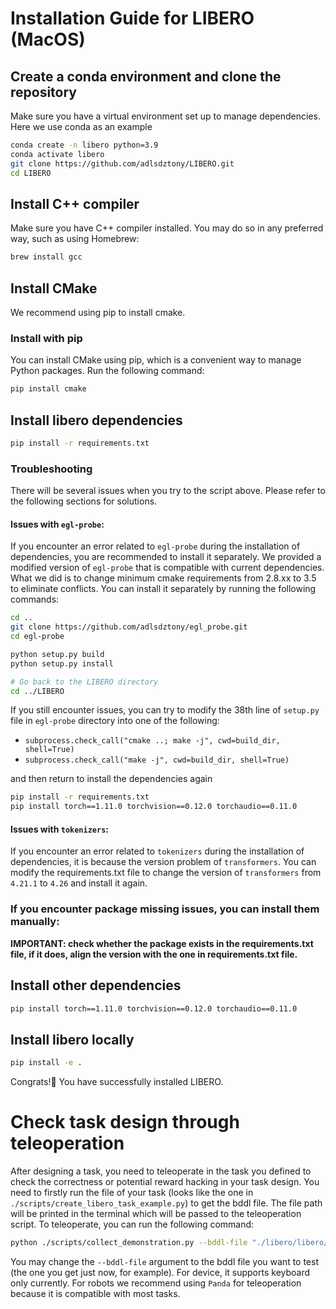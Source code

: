 # Installation Guide for LIBERO (MacOS)

## Create a conda environment and clone the repository
Make sure you have a virtual environment set up to manage dependencies. Here we use conda as an example
```bash
conda create -n libero python=3.9
conda activate libero
git clone https://github.com/adlsdztony/LIBERO.git
cd LIBERO
```

## Install C++ compiler
Make sure you have C++ compiler installed. You may do so in any preferred way, such as using Homebrew:
```bash
brew install gcc
```
## Install CMake
We recommend using pip to install cmake.
### Install with pip
You can install CMake using pip, which is a convenient way to manage Python packages. Run the following command:
```bash
pip install cmake
```


## Install libero dependencies
```bash
pip install -r requirements.txt
```
### Troubleshooting
There will be several issues when you try to the script above. Please refer to the following sections for solutions.
#### Issues with `egl-probe`:
If you encounter an error related to `egl-probe` during the installation of dependencies, you are recommended to install it separately. 
We provided a modified version of `egl-probe` that is compatible with current dependencies. What we did is to change minimum cmake requirements from 2.8.xx to 3.5 to eliminate conflicts. You can install it separately by running the following commands:
```bash
cd ..
git clone https://github.com/adlsdztony/egl_probe.git
cd egl-probe

python setup.py build
python setup.py install

# Go back to the LIBERO directory
cd ../LIBERO
```
If you still encounter issues, you can try to modify the 38th line of `setup.py` file in `egl-probe` directory into one of the following:
- `subprocess.check_call("cmake ..; make -j", cwd=build_dir, shell=True)`
- `subprocess.check_call("make -j", cwd=build_dir, shell=True)`
 
 and then return to install the dependencies again
```bash
pip install -r requirements.txt
pip install torch==1.11.0 torchvision==0.12.0 torchaudio==0.11.0
```

#### Issues with `tokenizers`:
If you encounter an error related to `tokenizers` during the installation of dependencies, it is because the version problem of `transformers`. You can modify the requirements.txt file to change the version of `transformers` from `4.21.1` to `4.26` and install it again.

### If you encounter package missing issues, you can install them manually:
**IMPORTANT: check whether the package exists in the requirements.txt file, if it does, align the version with the one in requirements.txt file.**

## Install other dependencies
```bash
pip install torch==1.11.0 torchvision==0.12.0 torchaudio==0.11.0
```
## Install libero locally
```bash
pip install -e .
```

Congrats!🎉 You have successfully installed LIBERO.

# Check task design through teleoperation
After designing a task, you need to teleoperate in the task you defined to check the correctness or potential reward hacking in your task design.
You need to firstly run the file of your task (looks like the one in `./scripts/create_libero_task_example.py`) to get the bddl file. The file path will be printed in the terminal which will be passed to the teleoperation script.
To teleoperate, you can run the following command:
```bash
python ./scripts/collect_demonstration.py --bddl-file "./libero/libero/bddl_files/libero_90/KITCHEN_SCENE1_open_the_bottom_drawer_of_the_cabinet.bddl" --device keyboard --robots Panda
```
You may change the `--bddl-file` argument to the bddl file you want to test (the one you get just now, for example). 
For device, it supports keyboard only currently. 
For robots we recommend using `Panda` for teleoperation because it is compatible with most tasks.




